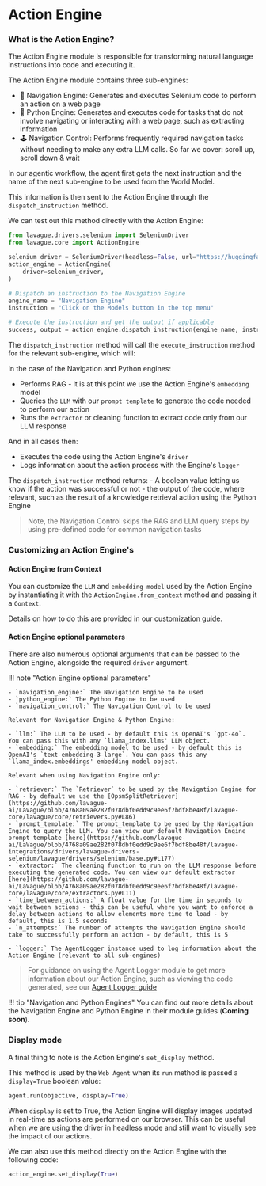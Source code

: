 # Action Engine

### What is the Action Engine?

The Action Engine module is responsible for transforming natural language instructions into code and executing it.

The Action Engine module contains three sub-engines:

- 🚄 Navigation Engine: Generates and executes Selenium code to perform an action on a web page
- 🐍 Python Engine: Generates and executes code for tasks that do not involve navigating or interacting with a web page, such as extracting information
- 🕹️ Navigation Control: Performs frequently required navigation tasks without needing to make any extra LLM calls. So far we cover: scroll up, scroll down & wait

In our agentic workflow, the agent first gets the next instruction and the name of the next sub-engine to be used from the World Model. 

This information is then sent to the Action Engine through the `dispatch_instruction` method. 

We can test out this method directly with the Action Engine:

```python
from lavague.drivers.selenium import SeleniumDriver
from lavague.core import ActionEngine

selenium_driver = SeleniumDriver(headless=False, url="https://huggingface.co/")
action_engine = ActionEngine(
    driver=selenium_driver,
)

# Dispatch an instruction to the Navigation Engine
engine_name = "Navigation Engine"
instruction = "Click on the Models button in the top menu"

# Execute the instruction and get the output if applicable
success, output = action_engine.dispatch_instruction(engine_name, instruction)
```

The `dispatch_instruction` method will call the `execute_instruction` method for the relevant sub-engine, which will:

In the case of the Navigation and Python engines:

- Performs RAG - it is at this point we use the Action Engine's `embedding` model
- Queries the `LLM` with our `prompt template` to generate the code needed to perform our action
- Runs the `extractor` or cleaning function to extract code only from our LLM response

And in all cases then:

- Executes the code using the Action Engine's `driver`
- Logs information about the action process with the Engine's `logger`

The `dispatch_instruction` method returns:
    - A boolean value letting us know if the action was successful or not
    - the output of the code, where relevant, such as the result of a knowledge retrieval action using the Python Engine

> Note, the Navigation Control skips the RAG and LLM query steps by using pre-defined code for common navigation tasks

### Customizing an Action Engine's 

#### Action Engine from Context

You can customize the `LLM` and `embedding model` used by the Action Engine by instantiating it with the `ActionEngine.from_context` method and passing it a `Context`.

Details on how to do this are provided in our [customization guide](../get-started/customization.md).

#### Action Engine optional parameters

There are also numerous optional arguments that can be passed to the Action Engine, alongside the required `driver` argument.

!!! note "Action Engine optional parameters"

    - `navigation_engine:` The Navigation Engine to be used
    - `python_engine:` The Python Engine to be used
    - `navigation_control:` The Navigation Control to be used

    Relevant for Navigation Engine & Python Engine:
    
    - `llm:` The LLM to be used - by default this is OpenAI's `gpt-4o`. You can pass this with any `llama_index.llms' LLM object.
    - `embedding:` The embedding model to be used - by default this is OpenAI's `text-embedding-3-large`. You can pass this any `llama_index.embeddings' embedding model object.

    Relevant when using Navigation Engine only:

    - `retriever:` The `Retriever` to be used by the Navigation Engine for RAG - by default we use the [OpsmSplitRetriever](https://github.com/lavague-ai/LaVague/blob/4768a09ae282f078dbf0edd9c9ee6f7bdf8be48f/lavague-core/lavague/core/retrievers.py#L86)
    - `prompt_template:` The prompt_template to be used by the Navigation Engine to query the LLM. You can view our default Navigation Engine prompt template [here](https://github.com/lavague-ai/LaVague/blob/4768a09ae282f078dbf0edd9c9ee6f7bdf8be48f/lavague-integrations/drivers/lavague-drivers-selenium/lavague/drivers/selenium/base.py#L177)
    - `extractor:` The cleaning function to run on the LLM response before executing the generated code. You can view our default extractor [here](https://github.com/lavague-ai/LaVague/blob/4768a09ae282f078dbf0edd9c9ee6f7bdf8be48f/lavague-core/lavague/core/extractors.py#L11)
    - `time_between_actions:` A float value for the time in seconds to wait between actions - this can be useful where you want to enforce a delay between actions to allow elements more time to load - by default, this is 1.5 seconds
    - `n_attempts:` The number of attempts the Navigation Engine should take to successfully perform an action - by default, this is 5

    - `logger:` The AgentLogger instance used to log information about the Action Engine (relevant to all sub-engines) 

> For guidance on using the Agent Logger module to get more information about our Action Engine, such as viewing the code generated, see our [Agent Logger guide](./local-log.md)

!!! tip "Navigation and Python Engines"
    You can find out more details about the Navigation Engine and Python Engine in their module guides (**Coming soon**).

### Display mode

A final thing to note is the Action Engine's `set_display` method. 

This method is used by the `Web Agent` when its `run` method is passed a `display=True` boolean value:

```python
agent.run(objective, display=True)
```

When `display` is set to True, the Action Engine will display images updated in real-time as actions are performed on our browser. This can be useful when we are using the driver in headless mode and still want to visually see the impact of our actions.

We can also use this method directly on the Action Engine with the following code:
```python
action_engine.set_display(True)
```
